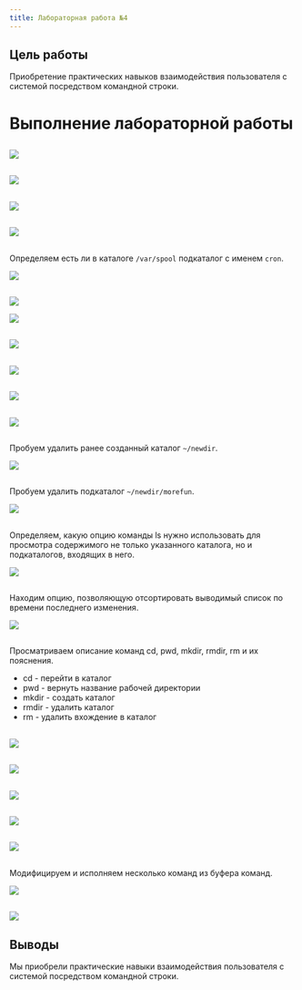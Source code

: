 ```yaml
---
title: Лабораторная работа №4
---
```


## Цель работы

Приобретение практических навыков взаимодействия пользователя с системой посредством командной строки.

# Выполнение лабораторной работы

##

![](image/s-1651083540.png)

##

![](image/s-1651083600.png)

##

![](image/s-1651083660.png)

##

![](image/s-1651083720.png)

##

Определяем есть ли в каталоге `/var/spool` подкаталог с именем `cron`.

![](image/s-1651083780.png)

##

![](image/s-1651083840.png)

![](image/s-1651083900.png)

##

![](image/s-1651083900.png)

##

![](image/s-1651083960.png)

##

![](image/s-1651085340.png)

##

![](image/s-1651084020.png)

##

Пробуем удалить ранее созданный каталог `~/newdir`.

![](image/s-1651084080.png)

##

Пробуем удалить подкаталог `~/newdir/morefun`.

![](image/s-1651084140.png)

##

Определяем, какую опцию команды ls нужно использовать для просмотра содержимого не только указанного каталога, но и подкаталогов, входящих в него.

![](image/s-1651085400.png)

##

Находим опцию, позволяющую отсортировать выводимый список по времени последнего изменения.

![](image/s-1651084200.png)

##

Просматриваем описание команд cd, pwd, mkdir, rmdir, rm и их пояснения.

- cd - перейти в каталог
- pwd - вернуть название рабочей директории
- mkdir - создать каталог
- rmdir - удалить каталог
- rm - удалить вхождение в каталог

##

![](image/s-1651085580.png)

##

![](image/s-1651085520.png)

##

![](image/s-1651085460.png)

##

![](image/s-1651084500.png)

##

![](image/s-1651084560.png)

##

Модифицируем и исполняем несколько команд из буфера команд.

![](image/s-1651084680.png)

##

![](image/s-1651084800.png)

## Выводы

Мы приобрели практические навыки взаимодействия пользователя с системой посредством командной строки.